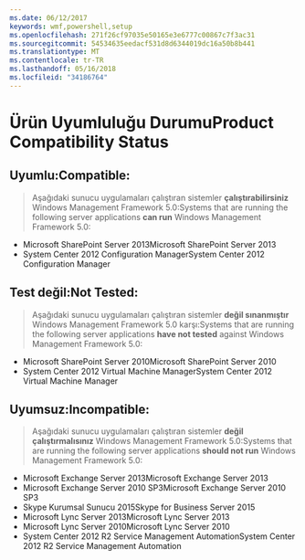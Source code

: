 ```yaml
---
ms.date: 06/12/2017
keywords: wmf,powershell,setup
ms.openlocfilehash: 271f26cf97035e50165e3e6777c00867c7f3ac31
ms.sourcegitcommit: 54534635eedacf531d8d6344019dc16a50b8b441
ms.translationtype: MT
ms.contentlocale: tr-TR
ms.lasthandoff: 05/16/2018
ms.locfileid: "34186764"
---
```

# <a name="product-compatibility-status"></a><span data-ttu-id="4ba7f-102">Ürün Uyumluluğu Durumu</span><span class="sxs-lookup"><span data-stu-id="4ba7f-102">Product Compatibility Status</span></span>

## <a name="compatible"></a><span data-ttu-id="4ba7f-103">Uyumlu:</span><span class="sxs-lookup"><span data-stu-id="4ba7f-103">Compatible:</span></span>
> <span data-ttu-id="4ba7f-104">Aşağıdaki sunucu uygulamaları çalıştıran sistemler **çalıştırabilirsiniz** Windows Management Framework 5.0:</span><span class="sxs-lookup"><span data-stu-id="4ba7f-104">Systems that are running the following server applications **can run** Windows Management Framework 5.0:</span></span>

- <span data-ttu-id="4ba7f-105">Microsoft SharePoint Server 2013</span><span class="sxs-lookup"><span data-stu-id="4ba7f-105">Microsoft SharePoint Server 2013</span></span>
- <span data-ttu-id="4ba7f-106">System Center 2012 Configuration Manager</span><span class="sxs-lookup"><span data-stu-id="4ba7f-106">System Center 2012 Configuration Manager</span></span>

## <a name="not-tested"></a><span data-ttu-id="4ba7f-107">Test değil:</span><span class="sxs-lookup"><span data-stu-id="4ba7f-107">Not Tested:</span></span>
> <span data-ttu-id="4ba7f-108">Aşağıdaki sunucu uygulamaları çalıştıran sistemler **değil sınanmıştır** Windows Management Framework 5.0 karşı:</span><span class="sxs-lookup"><span data-stu-id="4ba7f-108">Systems that are running the following server applications **have not tested** against Windows Management Framework 5.0:</span></span>

- <span data-ttu-id="4ba7f-109">Microsoft SharePoint Server 2010</span><span class="sxs-lookup"><span data-stu-id="4ba7f-109">Microsoft SharePoint Server 2010</span></span>
- <span data-ttu-id="4ba7f-110">System Center 2012 Virtual Machine Manager</span><span class="sxs-lookup"><span data-stu-id="4ba7f-110">System Center 2012 Virtual Machine Manager</span></span>

## <a name="incompatible"></a><span data-ttu-id="4ba7f-111">Uyumsuz:</span><span class="sxs-lookup"><span data-stu-id="4ba7f-111">Incompatible:</span></span>
> <span data-ttu-id="4ba7f-112">Aşağıdaki sunucu uygulamaları çalıştıran sistemler **değil çalıştırmalısınız** Windows Management Framework 5.0:</span><span class="sxs-lookup"><span data-stu-id="4ba7f-112">Systems that are running the following server applications **should not run** Windows Management Framework 5.0:</span></span>

- <span data-ttu-id="4ba7f-113">Microsoft Exchange Server 2013</span><span class="sxs-lookup"><span data-stu-id="4ba7f-113">Microsoft Exchange Server 2013</span></span>
- <span data-ttu-id="4ba7f-114">Microsoft Exchange Server 2010 SP3</span><span class="sxs-lookup"><span data-stu-id="4ba7f-114">Microsoft Exchange Server 2010 SP3</span></span>
- <span data-ttu-id="4ba7f-115">Skype Kurumsal Sunucu 2015</span><span class="sxs-lookup"><span data-stu-id="4ba7f-115">Skype for Business Server 2015</span></span>
- <span data-ttu-id="4ba7f-116">Microsoft Lync Server 2013</span><span class="sxs-lookup"><span data-stu-id="4ba7f-116">Microsoft Lync Server 2013</span></span>
- <span data-ttu-id="4ba7f-117">Microsoft Lync Server 2010</span><span class="sxs-lookup"><span data-stu-id="4ba7f-117">Microsoft Lync Server 2010</span></span>
- <span data-ttu-id="4ba7f-118">System Center 2012 R2 Service Management Automation</span><span class="sxs-lookup"><span data-stu-id="4ba7f-118">System Center 2012 R2 Service Management Automation</span></span>
